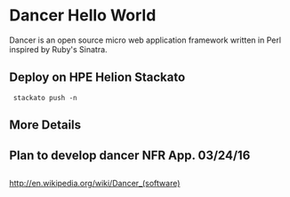 # Dancer Hello World

Dancer is an open source micro web application framework written in Perl inspired by Ruby's Sinatra.

## Deploy on HPE Helion Stackato

     stackato push -n

## More Details
##
## Plan to develop dancer NFR App.  03/24/16
##
http://en.wikipedia.org/wiki/Dancer_(software)
